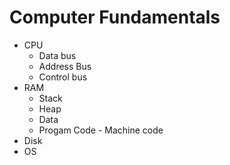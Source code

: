 # Computer Fundamentals

* CPU
  * Data bus
  * Address Bus
  * Control bus
* RAM
  * Stack
  * Heap
  * Data
  * Progam Code - Machine code
* Disk
* OS

